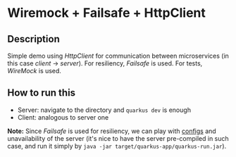 # Wiremock + Failsafe + HttpClient

## Description

Simple demo using _HttpClient_ for communication between microservices (in this case _client_ -> _server_).
For resiliency, _Failsafe_ is used. For tests, _WireMock_ is used.

## How to run this
- Server: navigate to the directory and `quarkus dev` is enough
- Client: analogous to server one

**Note:** Since _Failsafe_ is used for resiliency, we can play with [configs](client/src/main/java/com/example/config/CallbackConfig.java) and unavailability of the server (it's nice to have the server pre-compiled in such case, and run it simply by `java -jar target/quarkus-app/quarkus-run.jar`).
